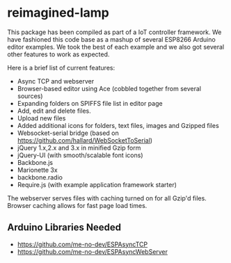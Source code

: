 # reimagined-lamp

This package has been compiled as part of a IoT controller framework. We have fashioned this code base as a mashup of several ESP8266 Arduino editor examples. We took the best of each example and we also got several other features to work as expected.

Here is a brief list of current features:
* Async TCP and webserver
* Browser-based editor using Ace (cobbled together from several sources)
* Expanding folders on SPIFFS file list in editor page
* Add, edit and delete files. 
* Upload new files
* Added additional icons for folders, text files, images and Gzipped files
* Websocket-serial bridge (based on https://github.com/hallard/WebSocketToSerial)
* jQuery 1.x,2.x and 3.x in minified Gzip form
* jQuery-UI (with smooth/scalable font icons)
* Backbone.js
* Marionette 3x
* backbone.radio
* Require.js (with example application framework starter)

The webserver serves files with caching turned on for all Gzip'd files. Browser caching allows for fast page load times. 

## Arduino Libraries Needed
* https://github.com/me-no-dev/ESPAsyncTCP
* https://github.com/me-no-dev/ESPAsyncWebServer



